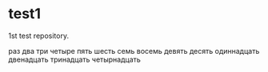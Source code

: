 # test1
1st test repository.

раз
два
три
четыре
пять
шесть
семь
восемь
девять
десять
одиннадцать
двенадцать
тринадцать
четырнадцать
